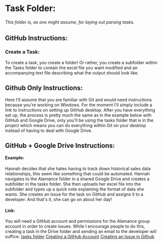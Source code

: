 # Task Folder:
###### This folder is, as one might assume, for laying out parsing tasks.

## GitHub Instructions:
### Create a Task:
To create a task, you create a folder! Or rather, you create a subfolder within the Tasks 
folder to contain the excel file you want modified and an accompanying text file describing what the output should look like.

## Github Only Instructions:
Here I'll assume that you are familiar with Git and would need instructions because you're working on Windows. 
For the moment I'll simply include a link to instructions on setting up GitHub desktop. After you have everything set 
up, the process is pretty much the same as in the example below with GitHub and Google Drive, only you'll be using the 
tasks folder that is in the project which means you can do everything within Git on your desktop instead of having to deal 
with Google Drive. 


## GitHub + Google Drive Instructions:
#### Example:
Hannah decides that she hates having to track down historical sales data relationships, 
this seem like something that could be automated. Hannah navigates to the Alamance folder in a shared Google Drive
and creates a subfolder in the tasks folder. She then uploads her excel file into the  subfolder and types up a quick note 
explaining the format of data she wants. She creates an issue for the task on GitHub and assigns it to a developer. 
And that's it, she can go on about her day!

#### Link:
You will need a GitHub account and permissions for the Alamance group account in order to create issues.
While I encourage people to do this, creating a task in the Drive folder and sending an email to the developer
will suffice.
[tasks folder](https://drive.google.com/drive/folders/1Wsm86akAVAFj2bzu1BIY-XKTR1vZrNtE)
[Creating a GitHub Account](https://help.github.com/en/articles/signing-up-for-a-new-github-account)
[Creating an Issue in Github](https://help.github.com/en/articles/creating-an-issue)




